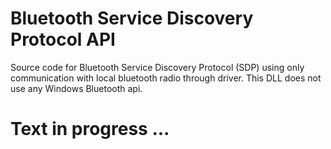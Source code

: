# Bluetooth Service Discovery Protocol API
Source code for Bluetooth Service Discovery Protocol (SDP) using only communication with local bluetooth radio through driver. This DLL does not use any Windows Bluetooth api.


# Text in progress ...
